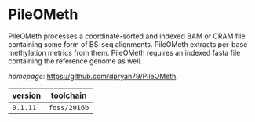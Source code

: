 # PileOMeth

PileOMeth processes a coordinate-sorted and indexed BAM or CRAM file containing some form of BS-seq alignments.  PileOMeth extracts per-base methylation metrics from them.  PileOMeth requires an indexed fasta file containing the reference genome as well.

*homepage*: <https://github.com/dpryan79/PileOMeth>

version | toolchain
--------|----------
``0.1.11`` | ``foss/2016b``

